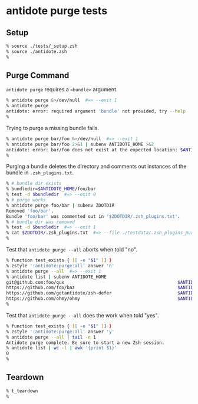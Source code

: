 # antidote purge tests

## Setup

```zsh
% source ./tests/_setup.zsh
% source ./antidote.zsh
%
```

## Purge Command

`antidote purge` requires a `<bundle>` argument.

```zsh
% antidote purge &>/dev/null  #=> --exit 1
% antidote purge
antidote: error: required argument 'bundle' not provided, try --help
%
```

Trying to purge a missing bundle fails.

```zsh
% antidote purge bar/foo &>/dev/null  #=> --exit 1
% antidote purge bar/foo 2>&1 | subenv ANTIDOTE_HOME >&2
antidote: error: bar/foo does not exist at the expected location: $ANTIDOTE_HOME/bar/foo
%
```

Purging a bundle deletes the directory and comments out instances of the bundle in `.zsh_plugins.txt`.

```zsh
% # bundle dir exists
% bundledir=$ANTIDOTE_HOME/foo/bar
% test -d $bundledir  #=> --exit 0
% # purge works
% antidote purge foo/bar | subenv ZDOTDIR
Removed 'foo/bar'.
Bundle 'foo/bar' was commented out in '$ZDOTDIR/.zsh_plugins.txt'.
% # bundle dir was removed
% test -d $bundledir  #=> --exit 1
% cat $ZDOTDIR/.zsh_plugins.txt  #=> --file ./testdata/.zsh_plugins_purged.txt
%
```

Test that `antidote purge --all` aborts when told "no".

```zsh
% function test_exists { [[ -e "$1" ]] }
% zstyle ':antidote:purge:all' answer 'n'
% antidote purge --all  #=> --exit 1
% antidote list | subenv ANTIDOTE_HOME
git@github.com:foo/qux                                           $ANTIDOTE_HOME/foo/qux
https://github.com/foo/baz                                       $ANTIDOTE_HOME/foo/baz
https://github.com/getantidote/zsh-defer                         $ANTIDOTE_HOME/getantidote/zsh-defer
https://github.com/ohmy/ohmy                                     $ANTIDOTE_HOME/ohmy/ohmy
%
```

Test that `antidote purge --all` does the work when told "yes".

```zsh
% function test_exists { [[ -e "$1" ]] }
% zstyle ':antidote:purge:all' answer 'y'
% antidote purge --all | tail -n 1
Antidote purge complete. Be sure to start a new Zsh session.
% antidote list | wc -l | awk '{print $1}'
0
%
```

## Teardown

```zsh
% t_teardown
%
```
